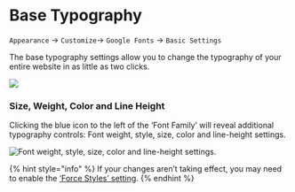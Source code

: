 # Base Typography

`Appearance` → `Customize`→ `Google Fonts` → `Basic Settings`

The base typography settings allow you to change the typography of your entire website in as little as two clicks.

![](https://fontsplugin.com/wp-content/uploads/2019/04/basic-settings-panel-555x1024.png)

### Size, Weight, Color and Line Height

Clicking the blue icon to the left of the ‘Font Family’ will reveal additional typography controls: Font weight, style, size, color and line-height settings.

![Font weight, style, size, color and line-height settings.](https://fontsplugin.com/wp-content/uploads/2019/04/reveal-settings.png)

{% hint style="info" %}
If your changes aren’t taking effect, you may need to enable the [‘Force Styles’ setting](../debugging/force-styles-setting.md).
{% endhint %}



